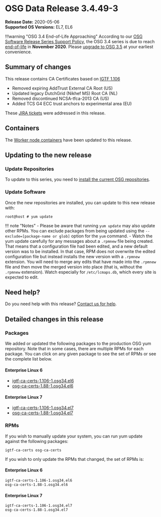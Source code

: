 OSG Data Release 3.4.49-3
=========================

**Release Date:** 2020-05-06    
**Supported OS Versions:** EL7, EL6

!!!warning "OSG 3.4 End-of-Life Approaching"
    According to our
    [OSG Software Release Series Support Policy](https://opensciencegrid.org/technology/policy/release-series/),
    the OSG 3.4 series is due to reach
    [end-of-life](https://opensciencegrid.org/technology/policy/release-series/#life-cycle-dates) in **November 2020**.
    Please [upgrade to OSG 3.5](https://opensciencegrid.org/docs/release/release_series/#updating-to-osg-35)
    at your earliest convenience.

Summary of changes
------------------

This release contains CA Certificates based on [IGTF 1.106](http://dist.eugridpma.info/distribution/igtf/current/CHANGES)

* Removed expiring AddTrust External CA Root (US)
* Updated legacy DutchGrid (Nikhef MS) Root CA (NL)
* Removed discontinued NCSA-tfca-2013 CA (US)
* Added TCS G4 ECC trust anchors to experimental area (EU)

These [JIRA tickets](https://opensciencegrid.atlassian.net/issues/?jql=project%20%3D%20SOFTWARE%20AND%20fixVersion%20%3D%203.4.49-3%20ORDER%20BY%20priority%20DESC%2C%20key%20DESC) were addressed in this release.

Containers
----------

The [Worker node containers](/worker-node/using-wn-containers/) have been updated to this release.

Updating to the new release
---------------------------

### Update Repositories

To update to this series, you need to [install the current OSG repositories](/common/yum#install-osg-repositories).

### Update Software

Once the new repositories are installed, you can update to this new release with:

``` console
root@host # yum update
```

!!! note "Notes"
    -   Please be aware that running `yum update` may also update other RPMs. You can exclude packages from being updated using the `--exclude=[package-name or glob]` option for the `yum` command.
    -   Watch the yum update carefully for any messages about a `.rpmnew` file being created. That means that a configuration file had been edited, and a new default version was to be installed. In that case, RPM does not overwrite the edited configuration file but instead installs the new version with a `.rpmnew` extension. You will need to merge any edits that have made into the `.rpmnew` file and then move the merged version into place (that is, without the `.rpmnew` extension). Watch especially for `/etc/lcmaps.db`, which every site is expected to edit.

Need help?
----------

Do you need help with this release? [Contact us for help](/common/help).

Detailed changes in this release
--------------------------------

### Packages

We added or updated the following packages to the production OSG yum repository. Note that in some cases, there are multiple RPMs for each package. You can click on any given package to see the set of RPMs or see the complete list below.

#### Enterprise Linux 6

-   [igtf-ca-certs-1.106-1.osg34.el6](https://koji.chtc.wisc.edu/koji/search?match=glob&type=build&terms=igtf-ca-certs-1.106-1.osg34.el6)
-   [osg-ca-certs-1.88-1.osg34.el6](https://koji.chtc.wisc.edu/koji/search?match=glob&type=build&terms=osg-ca-certs-1.88-1.osg34.el6)

#### Enterprise Linux 7

-   [igtf-ca-certs-1.106-1.osg34.el7](https://koji.chtc.wisc.edu/koji/search?match=glob&type=build&terms=igtf-ca-certs-1.106-1.osg34.el7)
-   [osg-ca-certs-1.88-1.osg34.el7](https://koji.chtc.wisc.edu/koji/search?match=glob&type=build&terms=osg-ca-certs-1.88-1.osg34.el7)

### RPMs

If you wish to manually update your system, you can run yum update against the following packages:

    igtf-ca-certs osg-ca-certs

If you wish to only update the RPMs that changed, the set of RPMs is:

#### Enterprise Linux 6

``` file
igtf-ca-certs-1.106-1.osg34.el6
osg-ca-certs-1.88-1.osg34.el6
```

#### Enterprise Linux 7

``` file
igtf-ca-certs-1.106-1.osg34.el7
osg-ca-certs-1.88-1.osg34.el7
```
